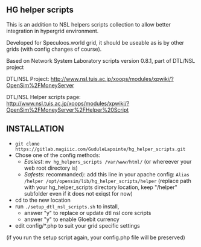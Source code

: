 HG helper scripts
-----------------

This is an addition to NSL helpers scripts collection to allow better integration in
hypergrid environment.

Developed for Speculoos.world grid, it should be useable as is by other grids
(with config changes of course).

Based on Network System Laboratory scripts version 0.8.1, part of DTL/NSL project

DTL/NSL Project:
  http://www.nsl.tuis.ac.jp/xoops/modules/xpwiki/?OpenSim%2FMoneyServer

DTL/NSL Helper scripts page:
  http://www.nsl.tuis.ac.jp/xoops/modules/xpwiki/?OpenSim%2FMoneyServer%2FHelper%20Script


INSTALLATION
------------

- `git clone https://gitlab.magiiic.com/GuduleLapointe/hg_helper_scripts.git`
- Chose one of the config methods:
  - *Easiest*: `mv hg_helpers_scripts /var/www/html/` (or whereever your web root directory is)
  - *Safests*: recommanded): add this line in your apache config:
  `Alias /helper /opt/opensim/lib/hg_helper_scripts/helper`
  (replace path with your hg_helper_scripts directory location, keep "/helper" subfolder even if it does not exiqst for now)
- cd to the new location
- run `./setup_dtl_nsl_scripts.sh` to install, 
  - answer "y" to replace or update dtl nsl core scripts
  - answer "y" to enable Gloebit currency
- edit config/*.php to suit your grid specific settings

(if you run the setup script again, your config.php file will be preserved)
